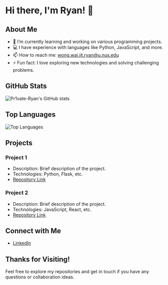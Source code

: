 # Hi there, I'm Ryan! 👋

## About Me

- 🌱 I’m currently learning and working on various programming projects.
- 💻 I have experience with languages like Python, JavaScript, and more.
- 📫 How to reach me: wong.wai.jit.ryan@u.nus.edu 
- ⚡ Fun fact: I love exploring new technologies and solving challenging problems.

## GitHub Stats

![Pr1vate-Ryan's GitHub stats](https://github-readme-stats.vercel.app/api?username=Pr1vate-Ryan&show_icons=true&theme=radical)

## Top Languages

![Top Languages](https://github-readme-stats.vercel.app/api/top-langs/?username=Pr1vate-Ryan&layout=compact&theme=radical)

## Projects

### Project 1
- Description: Brief description of the project.
- Technologies: Python, Flask, etc.
- [Repository Link](https://github.com/Pr1vate-Ryan/project1)

### Project 2
- Description: Brief description of the project.
- Technologies: JavaScript, React, etc.
- [Repository Link](https://github.com/Pr1vate-Ryan/project2)

## Connect with Me

- [LinkedIn](https://www.linkedin.com/in//wong-wai-jit-ryan-241562218)

## Thanks for Visiting!

Feel free to explore my repositories and get in touch if you have any questions or collaboration ideas.
